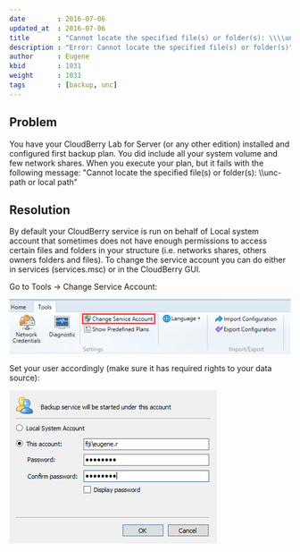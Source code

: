 ```yaml
---
date        : 2016-07-06
updated_at  : 2016-07-06
title       : "Cannot locate the specified file(s) or folder(s): \\\\unc-path or local path"
description : "Error: Cannot locate the specified file(s) or folder(s)"
author      : Eugene
kbid        : 1031
weight      : 1031
tags        : [backup, unc]
---
```


## Problem

You have your CloudBerry Lab for Server (or any other edition) installed and configured first backup plan. You did include all your system volume and few network shares. When you execute your plan, but it fails with the following message: "Cannot locate the specified file(s) or folder(s): \\\\unc-path or local path"

## Resolution

By default your CloudBerry service is run on behalf of Local system account that sometimes does not have enough permissions to access certain files and folders in your structure (i.e. networks shares, others owners folders and files). To change the service account you can do either in services (services.msc) or in the CloudBerry GUI.

Go to Tools &rarr; Change Service Account:

![Change Service Account for CloudBerry Lab Backup for Windows](/images/change_service_account_cbl_backup.png)

Set your user accordingly (make sure it has required rights to your data source):

![Set Service Account for CloudBerry Lab for Backup fow Windows](/images/set_service_account_for_cbl_backup.png)
